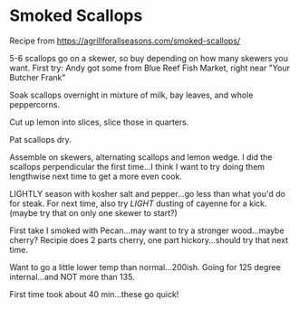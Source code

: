 # Smoked Scallops  

Recipe from https://agrillforallseasons.com/smoked-scallops/

5-6 scallops go on a skewer, so buy depending on how many skewers you want.  First try: Andy got some from Blue Reef Fish Market, right near "Your Butcher Frank"

Soak scallops overnight in mixture of milk, bay leaves, and whole peppercorns.

Cut up lemon into slices, slice those in quarters.

Pat scallops dry.

Assemble on skewers, alternating scallops and lemon wedge.  I did the scallops perpendicular the first time...I think I want to try doing them lengthwise next time to get a more even cook.

LIGHTLY season with kosher salt and pepper...go less than what you'd do for steak.
For next time, also try *LIGHT* dusting of cayenne for a kick.  (maybe try that on only one skewer to start?)

First take I smoked with Pecan...may want to try a stronger wood...maybe cherry?  Recipie does 2 parts cherry, one part hickory...should try that next time.

Want to go a little lower temp than normal...200ish.  Going for 125 degree internal...and NOT more than 135.

First time took about 40 min...these go quick!

